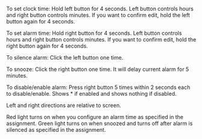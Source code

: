 To set clock time:
Hold left button for 4 seconds.
Left button controls hours and right button controls minutes.
If you want to confirm edit, hold the left button again for 4 seconds.

To set alarm time:
Hold right button for 4 seconds.
Left button controls hours and right button controls minutes.
If you want to confirm edit, hold the right button again for 4 seconds.

To silence alarm:
Click the left button one time.

To snooze:
Click the right button one time.
It will delay current alarm for 5 minutes.

To disable/enable alarm:
Press right button 5 times within 2 seconds each to disable/enable. Shows * if enabled and shows nothing if disabled.

Left and right directions are relative to screen.

Red light turns on when you configure an alarm time as specified in the assignment.
Green light turns on when snoozed and turns off after alarm is silenced as specified in the assignment.